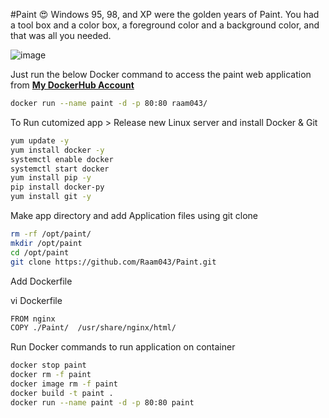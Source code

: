 #Paint 😍
Windows 95, 98, and XP were the golden years of Paint. You had a tool box and a color box, a foreground color and a background color, and that was all you needed.

![image](https://user-images.githubusercontent.com/111989928/199283612-8818dc40-c52b-4c46-b89d-35360d9b5efc.png)


Just run the below Docker command to access the paint web application from **[My DockerHub Account](https://hub.docker.com/u/raam043)**
```sh
docker run --name paint -d -p 80:80 raam043/
```

To Run cutomized app > Release new Linux server and install Docker & Git
```sh
yum update -y
yum install docker -y
systemctl enable docker
systemctl start docker
yum install pip -y
pip install docker-py
yum install git -y
```


Make app directory and add Application files using git clone
```sh
rm -rf /opt/paint/
mkdir /opt/paint
cd /opt/paint
git clone https://github.com/Raam043/Paint.git
```
Add Dockerfile

vi Dockerfile

```sh
FROM nginx
COPY ./Paint/  /usr/share/nginx/html/
```

Run Docker commands to run application on container
```sh
docker stop paint
docker rm -f paint
docker image rm -f paint
docker build -t paint .
docker run --name paint -d -p 80:80 paint
```

